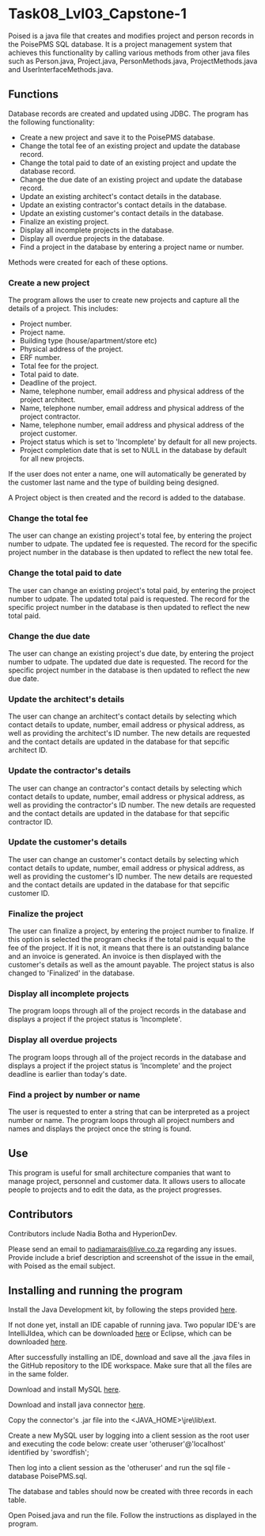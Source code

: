 # Task08_Lvl03_Capstone-1
Poised is a java file that creates and modifies project and person records in the PoisePMS SQL database. It is a project management system that achieves this functionality by
calling various methods from other java files such as Person.java, Project.java, PersonMethods.java, ProjectMethods.java and UserInterfaceMethods.java.

## Functions
Database records are created and updated using JDBC. The program has the following functionality:
- Create a new project and save it to the PoisePMS database.
- Change the total fee of an existing project and update the database record.
- Change the total paid to date of an existing project and update the database record.
- Change the due date of an existing project and update the database record.
- Update an existing architect's contact details in the database.
- Update an existing contractor's contact details in the database.
- Update an existing customer's contact details in the database.
- Finalize an existing project.
- Display all incomplete projects in the database.
- Display all overdue projects in the database.
- Find a project in the database by entering a project name or number.

Methods were created for each of these options.

### Create a new project
The program allows the user to create new projects and capture all the details of a project. This includes:
- Project number.
- Project name.
- Building type (house/apartment/store etc)
- Physical address of the project.
- ERF number.
- Total fee for the project.
- Total paid to date.
- Deadline of the project.
- Name, telephone number, email address and physical address of the project architect.
- Name, telephone number, email address and physical address of the project contractor.
- Name, telephone number, email address and physical address of the project customer.
- Project status which is set to 'Incomplete' by default for all new projects.
- Project completion date that is set to NULL in the database by default for all new projects.

If the user does not enter a name, one will automatically be generated by the customer last name and the type of building being designed.

A Project object is then created and the record is added to the database.

### Change the total fee
The user can change an existing project's total fee, by entering the project number to udpate. The updated fee is requested. The record for the specific project number in the database is then updated to reflect the new total fee.

### Change the total paid to date
The user can change an existing project's total paid, by entering the project number to udpate. The updated total paid is requested. The record for the specific project number in the database is then updated to reflect the new total paid.

### Change the due date
The user can change an existing project's due date, by entering the project number to udpate. The updated due date is requested. The record for the specific project number in the database is then updated to reflect the new due date. 

### Update the architect's details
The user can change an architect's contact details by selecting which contact details to update, number, email address or physical address, as well as providing the architect's ID number. The new details are requested and the contact details are updated in the database for that sepcific architect ID.

### Update the contractor's details
The user can change an contractor's contact details by selecting which contact details to update, number, email address or physical address, as well as providing the contractor's ID number. The new details are requested and the contact details are updated in the database for that sepcific contractor ID.

### Update the customer's details
The user can change an customer's contact details by selecting which contact details to update, number, email address or physical address, as well as providing the customer's ID number. The new details are requested and the contact details are updated in the database for that sepcific customer ID.

### Finalize the project
The user can finalize a project, by entering the project number to finalize. If this option is selected the program checks if the total paid is equal to the fee of the project. If it is not, it means that there is an outstanding balance and an invoice is generated. An invoice is then displayed with the customer's details as well as the amount payable. The project status is also changed to 'Finalized' in the database. 

### Display all incomplete projects
The program loops through all of the project records in the database and displays a project if the project status is 'Incomplete'.

### Display all overdue projects
The program loops through all of the project records in the database and displays a project if the project status is 'Incomplete' and the project deadline is earlier than today's date.

### Find a project by number or name
The user is requested to enter a string that can be interpreted as a project number or name. The program loops through all project numbers and names and displays the project once the string is found.

## Use 
This program is useful for small architecture companies that want to manage project, personnel and customer data. It allows users to allocate people to projects and to edit the data, as the project progresses. 

## Contributors
Contributors include Nadia Botha and HyperionDev. 

Please send an email to nadiamarais@live.co.za regarding any issues. Provide include a brief description and screenshot of the issue in the email, with Poised as the email subject. 

## Installing and running the program
Install the Java Development kit, by following the steps provided [here](https://www3.ntu.edu.sg/home/ehchua/programming/howto/JDK_HowTo.html#jdk-install).

If not done yet, install an IDE capable of running java. Two popular IDE's are IntelliJIdea, which can be downloaded [here](https://www.jetbrains.com/idea/) or Eclipse, which can be downloaded [here](https://www.eclipse.org/downloads/).

After successfully installing an IDE, download and save all the .java files in the GitHub repository to the IDE workspace. Make sure that all the files are in the same folder.

Download and install MySQL [here](https://dev.mysql.com/downloads/mysql/).

Download and install java connector [here](https://dev.mysql.com/downloads/connector/j/).

Copy the connector's .jar file into the <JAVA_HOME>\jre\lib\ext.

Create a new MySQL user by logging into a client session as the root user and executing the code below:
create user 'otheruser'@'localhost' identified by 'swordfish';

Then log into a client session as the 'otheruser' and run the sql file - database PoisePMS.sql.

The database and tables should now be created with three records in each table.

Open Poised.java and run the file. Follow the instructions as displayed in the program.

